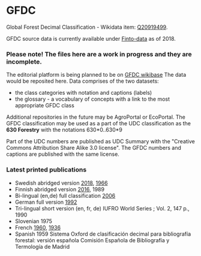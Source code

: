 # GFDC
Global Forest Decimal Classification - Wikidata item: <a href="http://www.wikidata.org/entity/Q20919499">Q20919499</a>.

GFDC source data is currently available under [Finto-data](https://github.com/NatLibFi/Finto-data/tree/master/vocabularies/gfdc) as of 2018.

### Please note! The files here are a work in progress and they are incomplete.

The editorial platform is being planned to be on [GFDC wikibase](https://forest-decimal-classification.wikibase.cloud/wiki/Main_Page)
The data would be reposited here. Data comprises of the two datasets:
- the class categories with notation and captions (labels)
- the glossary - a vocabulary of concepts with a link to the most appropriate GFDC class

Additional repositories in the future may be AgroPortal or EcoPortal.
The GFDC classification may be used as a part of the UDC classification as the **630 Forestry** with the notations 630\*0..630\*9 

Part of the UDC numbers are published as UDC Summary with the "Creative Commons Attribution Share Alike 3.0 license".
The GFDC numbers and captions are published with the same license.

### Latest printed publications
- Swedish abridged version <a href="http://urn.fi/URN:ISBN:978-952-326-524-0">2018</a>, <a href="https://libris.kb.se/bib/1531963">1966</a>
- Finnish abridged version <a href="http://urn.fi/URN:ISBN:978-952-326-282-9">2016</a>, 1989
- Bi-lingual (en,de) full classification <a href="https://www.iufro.org/publications/series/world-series/article/2006/01/01/world-series-vol-19-global-forest-decimal-classification-gfdc/">2006</a>
- German full version <a href="https://www.iufro.org/publications/series/world-series/article/1992/12/31/world-series-vol-3-forstliche-dezimalklassifikation/">1992</a>
- Tri-lingual short version (en, fr, de) IUFRO World Series ; Vol. 2, 147 p., 1990
- Slovenian 1975
- French <a href="https://belinra.inrae.fr/index.php?lvl=notice_display&id=4153">1960</a>, <a href="https://hal.archives-ouvertes.fr/hal-03483745/document">1936</a>
- Spanish 1959 Sistema Oxford de clasificación decimal para bibliografía forestal: versión española
               Comisión Española de Bibliografía y Termología de Madrid
